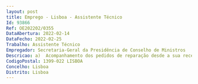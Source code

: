 ```yaml
--- 
layout: post
title: Emprego - Lisboa - Assistente Técnico
Id: 93866
Ref: OE202202/0355
DataAbertura: 2022-02-14
DataFecho: 2022-02-25
Trabalho: Assistente Técnico
Empregador: Secretaria-Geral da Presidência de Conselho de Ministros
Descricao: a)  Acompanhamento dos pedidos de reparação desde a sua receção até à sua resolução, incluindo contatos com fornecedores, solicitação de orçamentos e preparação de propostas b) Acompanhamento das visitas de técnicos para as ações de manutenção contratualizadas pela SGPCM c) Organização e atualização das pastas de documentação (tanto suporte físico como digital) relacionadas com os pedidos de reparação e com o acompanhamento dos contratos de manutenção d)  Apoio administrativo a toda a equipa no decurso da realização de projetos, processos e procedimentos e)  Apoio em tarefas administrativas nos processos de empreitadas, desde a fase de projeto à conclusão das obras f) Apoio administrativo nos processos de levantamento, organização e registo de património edificado da SGPCM g)  Acompanhamento e gestão de contratos diversos, designadamente • gestão das comunicações com o fornecedor • reporte de problemas • monitorização da execução do contrato • dar parecer sobre questões contratuais, apresentando propostas de atuação h) Desenvolvimento de outras tarefas de cariz administrativo, nomeadamente, organização e tratamento de documentação i)  Outros serviços de apoio administrativo.
CodigoPostal: 1399-022 LISBOA
Concelho: Lisboa
Distrito: Lisboa
--- 
```


